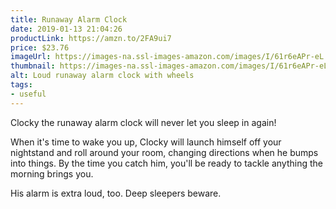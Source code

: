 ```yaml
---
title: Runaway Alarm Clock
date: 2019-01-13 21:04:26
productLink: https://amzn.to/2FA9ui7
price: $23.76
imageUrl: https://images-na.ssl-images-amazon.com/images/I/61r6eAPr-eL._SX679_.jpg
thumbnail: https://images-na.ssl-images-amazon.com/images/I/61r6eAPr-eL._SR600,315_.jpg
alt: Loud runaway alarm clock with wheels
tags:
- useful
---
```


Clocky the runaway alarm clock will never let you sleep in again!

When it's time to wake you up, Clocky will launch himself off your nightstand and roll around your room, changing directions when he bumps into things. By the time you catch him, you'll be ready to tackle anything the morning brings you.

His alarm is extra loud, too. Deep sleepers beware.